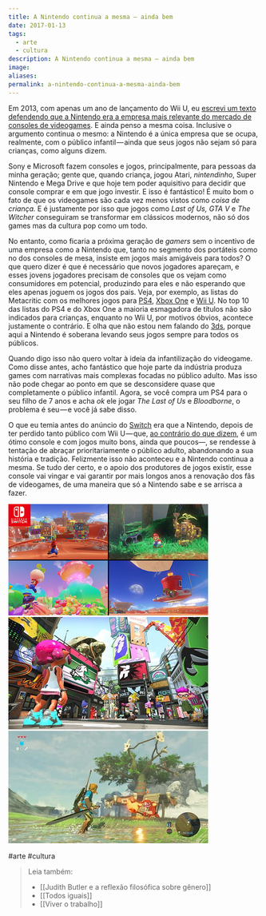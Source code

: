 ```yaml
---
title: A Nintendo continua a mesma — ainda bem
date: 2017-01-13
tags:
  - arte
  - cultura
description: A Nintendo continua a mesma — ainda bem
image: 
aliases:
permalink: a-nintendo-continua-a-mesma-ainda-bem
---
```

Em 2013, com apenas um ano de lançamento do Wii U, eu [escrevi um texto defendendo que a Nintendo era a empresa mais relevante do mercado de consoles de videogames](https://arcano5.com.br/por-que-a-nintendo-ainda-e-a-empresa-mais-relevante-da-industria-de-videogames-812e77a600df#.vs3x9aaxy). E ainda penso a mesma coisa. Inclusive o argumento continua o mesmo: a Nintendo é a única empresa que se ocupa, realmente, com o público infantil — ainda que seus jogos não sejam só para crianças, como alguns dizem.

Sony e Microsoft fazem consoles e jogos, principalmente, para pessoas da minha geração; gente que, quando criança, jogou Atari, _nintendinho_, Super Nintendo e Mega Drive e que hoje tem poder aquisitivo para decidir que console comprar e em que jogo investir. E isso é fantástico! É muito bom o fato de que os videogames são cada vez menos vistos como _coisa de criança._ E é justamente por isso que jogos como _Last of Us, GTA V_ e _The Witcher_ conseguiram se transformar em clássicos modernos, não só dos games mas da cultura pop como um todo.

No entanto, como ficaria a próxima geração de _gamers_ sem o incentivo de uma empresa como a Nintendo que, tanto no segmento dos portáteis como no dos consoles de mesa, insiste em jogos mais amigáveis para todos? O que quero dizer é que é necessário que novos jogadores apareçam, e esses jovens jogadores precisam de consoles que os vejam como consumidores em potencial, produzindo para eles e não esperando que eles apenas joguem os jogos dos pais. Veja, por exemplo, as listas do Metacritic com os melhores jogos para [PS4](http://www.metacritic.com/browse/games/score/metascore/all/ps4/filtered), [Xbox One](http://www.metacritic.com/browse/games/score/metascore/all/xboxone/filtered) e [Wii U](http://www.metacritic.com/browse/games/score/metascore/all/wii-u/filtered?sort=desc). No top 10 das listas do PS4 e do Xbox One a maioria esmagadora de títulos não são indicados para crianças, enquanto no Wii U, por motivos óbvios, acontece justamente o contrário. E olha que não estou nem falando do [3ds](http://www.metacritic.com/browse/games/score/metascore/all/3ds/filtered?sort=desc), porque aqui a Nintendo é soberana levando seus jogos sempre para todos os públicos.

Quando digo isso não quero voltar à ideia da infantilização do videogame. Como disse antes, acho fantástico que hoje parte da indústria produza games com narrativas mais complexas focadas no público adulto. Mas isso não pode chegar ao ponto em que se desconsidere quase que completamente o público infantil. Agora, se você compra um PS4 para o seu filho de 7 anos e acha _ok_ ele jogar _The Last of Us_ e _Bloodborne_, o problema é seu — e você já sabe disso.

O que eu temia antes do anúncio do [Switch](http://www.nintendo.com/switch/) era que a Nintendo, depois de ter perdido tanto público com Wii U — que, [ao contrário do que dizem](https://www.wired.com/2016/12/goodbye-wii-u/), é um ótimo console e com jogos muito bons, ainda que poucos—, se rendesse à tentação de abraçar prioritariamente o público adulto, abandonando a sua história e tradição. Felizmente isso não aconteceu e a Nintendo continua a mesma. Se tudo der certo, e o apoio dos produtores de jogos existir, esse console vai vingar e vai garantir por mais longos anos a renovação dos fãs de videogames, de uma maneira que só a Nintendo sabe e se arrisca a fazer.

<img src="/assets/img/a-nintendo-continua-a-mesma — ainda bem-medium-1.png">

<img src="/assets/img/a-nintendo-continua-a-mesma — ainda bem-medium-2.jpeg">

<img src="/assets/img/a-nintendo-continua-a-mesma — ainda bem-medium-3.jpeg">


#arte #cultura

> Leia também:
> - [[Judith Butler e a reflexão filosófica sobre gênero]]
> - [[Todos iguais]]
> - [[Viver o trabalho]]